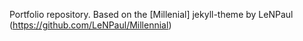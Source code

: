 Portfolio repository.
Based on the [Millenial] jekyll-theme by LeNPaul (https://github.com/LeNPaul/Millennial)
